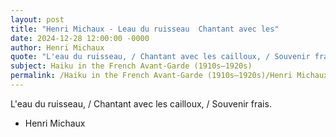 ```yaml
---
layout: post
title: "Henri Michaux - Leau du ruisseau  Chantant avec les"
date: 2024-12-28 12:00:00 -0000
author: Henri Michaux
quote: "L'eau du ruisseau, / Chantant avec les cailloux, / Souvenir frais."
subject: Haiku in the French Avant-Garde (1910s–1920s)
permalink: /Haiku in the French Avant-Garde (1910s–1920s)/Henri Michaux/Henri Michaux - Leau du ruisseau  Chantant avec les
---
```


L'eau du ruisseau, / Chantant avec les cailloux, / Souvenir frais.

- Henri Michaux

